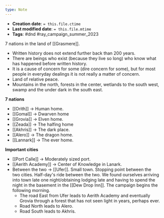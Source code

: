 ```yaml
---
type: Note
---
```


* **Creation date**: `= this.file.ctime`
* **Last modified date**: `= this.file.mtime`
* **Tags**: #dnd #ray_campaign_summer_2023

7 nations in the land of [[Grasmere]].

* Written history does not extend further back than 200 years.
* There are beings who exist (because they live so long) who know what has happened before written history.
* It is a cause of concern for some (dire concern for some), but for most people in everyday dealings it is not really a matter of concern.
* Land of relative peace.
* Mountains in the north, forests in the center, wetlands to the south west, swamp and the under dark in the south east.

**7 nations**
* [[Orith]] -> Human home.
* [[Gomal]] -> Dwarven home
* [[Grovia]] -> Elven home.
* [[Zeada]] -> The halfing home
* [[Akhris]] -> The dark place.
* [[Alero]] -> The dragon home.
* [[Lannark]] -> The ever home.

**Important cities**
* [[Port Calle]] -> Moderately sized port.
* [[Aerith Academy]] -> Center of Knowledge in Lanark.
* Between the two -> [[Ufer]]. Small town. Stopping point between the two cities. Half-day's ride between the two. We found ourselves arriving into town late one night/obtaining lodging late and having to spend the night in the basement in the [[Dew Drop Inn]]. The campaign begins the following morning.
	* The road East from Ufer leads to Aerith Academy and eventually Grovia through a forest that has not seen light in years, perhaps ever.
	* Road North leads to Alero.
	* Road South leads to Akhris.